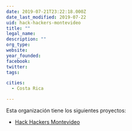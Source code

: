 ```yaml
---
date: 2019-07-21T23:22:18.000Z
date_last_modified: 2019-07-22
uid: hack-hackers-montevideo
title: ""
legal_name: 
description: ""
org_type: 
website: 
year_founded: 
facebook: 
twitter: 
tags:

cities: 
  - Costa Rica

---
```


Esta organización tiene los siguientes proyectos:

- [Hack Hackers Montevideo](/i/hack-hackers-montevideo.html)

